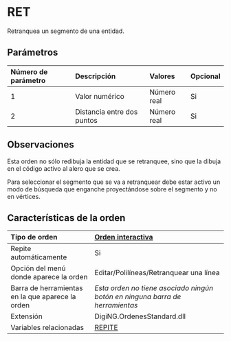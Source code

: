 # RET

Retranquea un segmento de una entidad.

## Parámetros

| Número de parámetro | Descripción | Valores | Opcional |
| :--- | :--- | :--- | :--- |
| 1 | Valor numérico | Número real | Si |
| 2 | Distancia entre dos puntos | Número real | Si |

## Observaciones

Esta orden no sólo redibuja la entidad que se retranquee, sino que la dibuja en el código activo al alero que se crea.

Para seleccionar el segmento que se va a retranquear debe estar activo un modo de búsqueda que enganche proyectándose sobre el segmento y no en vértices.

## Características de la orden

| Tipo de orden | [Orden interactiva](ret.md) |
| :--- | :--- |
| Repite automáticamente | Si |
| Opción del menú donde aparece la orden | Editar/Polilíneas/Retranquear una línea |
| Barra de herramientas en la que aparece la orden | _Esta orden no tiene asociado ningún botón en ninguna barra de herramientas_ |
| Extensión | DigiNG.OrdenesStandard.dll |
| Variables relacionadas | [REPITE](/digi3d-net/referencia/digi3d.net/ventana-de-dibujo/ordenes/r/REPITE.html) |

